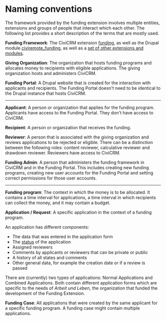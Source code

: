 # Naming conventions

The framework provided by the funding extension involves multiple entities, extensions and groups of people that interact which each other. The following list provides a short description of the terms that are mostly used.

**Funding Framework**: The CiviCRM extension [funding](https://github.com/systopia/funding), as well as the Drupal module [civiremote_funding](https://github.com/systopia/drupal-civiremote_funding/), as well as a [set of other extensions and modules](./index.md#we-need-your-support).

**Giving Organization**: The organization that hosts funding programs and allocates money to recipients with eligible applications. The giving organization hosts and administers CiviCRM.

**Funding Portal**: A Drupal website that is created for the interaction with applicants and recipients. The Funding Portal doesn't need to be identical to the Drupal instance that hosts CiviCRM.

-------------

**Applicant**: A person or organization that applies for the funding program. Applicants have access to the Funding Portal. They don't have access to CiviCRM.

**Recipient**: A person or organization that receives the funding.

**Reviewer**: A person that is associated with the giving organization and reviews applications to be rejected or eligible. There can be a distinction between the following roles: content reviewer, calculative reviewer and drawdown reviewer. Reviewers have access to CiviCRM.

**Funding Admin**: A person that administers the funding framework in CiviCRM and in the Funding Portal. This includes creating new funding programs, creating new user accounts for the Funding Portal and setting correct permissions for those user accounts.

------------

**Funding program**: The context in which the money is to be allocated. It contains a time interval for applications, a time interval in which recipients can collect the money, and it may contain a budget.

**Application / Request**: A specific application in the context of a funding program.

An application has different components:

  * The data that was entered in the application form
  * The [status](./usage/application-states.md) of the application
  * Assigned reviewers
  * Comments by applicants or reviewers that can be private or public
  * A history of all states and comments
  * Other general data, for example the creation date or if a review is passed

There are (currently) two types of applications: Normal Applications and Combined Applications. Both contain different application forms which are specific to the needs of *Arbeit und Leben*, the organization that funded the development of the Funding Extension.

**Funding Case**: All applications that were created by the same applicant for a specific funding program. A funding case might contain multiple applications.
